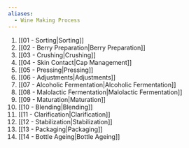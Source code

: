 ```yaml
---
aliases:
  - Wine Making Process
---
```

1. [[01 - Sorting|Sorting]]
2.  [[02 - Berry Preparation|Berry Preparation]]
3.  [[03 - Crushing|Crushing]]
4.  [[04 - Skin Contact|Cap Management]]
5.  [[05 - Pressing|Pressing]]
6.  [[06 - Adjustments|Adjustments]]
7.  [[07 - Alcoholic Fermentation|Alcoholic Fermentation]]
8.  [[08 - Malolactic Fermentation|Malolactic Fermentation]]
9.  [[09 - Maturation|Maturation]]
10. [[10 - Blending|Blending]]
11. [[11 - Clarification|Clarification]]
12. [[12 - Stabilization|Stabilization]]
13. [[13 - Packaging|Packaging]]
14. [[14 - Bottle Ageing|Bottle Ageing]]
